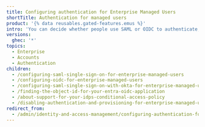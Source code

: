 ```yaml
---
title: Configuring authentication for Enterprise Managed Users
shortTitle: Authentication for managed users
product: '{% data reusables.gated-features.emus %}'
intro: 'You can decide whether people use SAML or OIDC to authenticate, learn about support for conditional access policy, or disable authentication for your {% data variables.enterprise.prodname_emu_enterprise %} on {% data variables.product.prodname_dotcom_the_website %}.'
versions:
  ghec: '*'
topics:
  - Enterprise
  - Accounts
  - Authentication
children:
  - /configuring-saml-single-sign-on-for-enterprise-managed-users
  - /configuring-oidc-for-enterprise-managed-users
  - /configuring-saml-single-sign-on-with-okta-for-enterprise-managed-users
  - /finding-the-object-id-for-your-entra-oidc-application
  - /about-support-for-your-idps-conditional-access-policy
  - /disabling-authentication-and-provisioning-for-enterprise-managed-users
redirect_from:
  - /admin/identity-and-access-management/configuring-authentication-for-enterprise-managed-users
---
```


